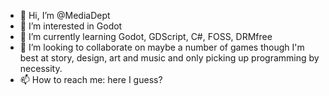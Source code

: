 - 👋 Hi, I’m @MediaDept
- 👀 I’m interested in Godot
- 🌱 I’m currently learning Godot, GDScript, C#, FOSS, DRMfree
- 💞️ I’m looking to collaborate on maybe a number of games though I'm best at story, design, art and music and only picking up programming by necessity.
- 📫 How to reach me: here I guess?

<!---
MediaDept/MediaDept is a ✨ special ✨ repository because its `README.md` (this file) appears on your GitHub profile.
You can click the Preview link to take a look at your changes.
--->
